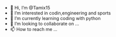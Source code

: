 - 👋 Hi, I’m @Tamix15
- 👀 I’m interested in codin,engineering and sports
- 🌱 I’m currently learning coding with python
- 💞️ I’m looking to collaborate on ...
- 📫 How to reach me ...

<!---
Tamix15/Tamix15 is a ✨ special ✨ repository because its `README.md` (this file) appears on your GitHub profile.
You can click the Preview link to take a look at your changes.
--->
